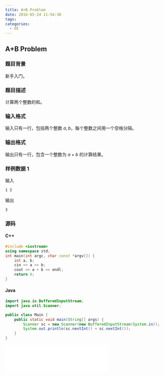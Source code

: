 ```yaml
---
title: A+B Problem
date: 2016-05-24 11:54:38
tags:
categories:
  - OI
---
```

## A+B Problem
### 题目背景
新手入门。
### 题目描述
计算两个整数的和。
### 输入格式
输入只有一行，包括两个整数 $a, b$，每个整数之间用一个空格分隔。
### 输出格式
输出只有一行，包含一个整数为 $a + b$ 的计算结果。
<!-- more -->
### 样例数据 1
输入
``` bash
1 2
```
输出
``` bash
3
```
### 源码
#### C++
``` cpp
#include <iostream>
using namespace std;
int main(int argc, char const *argv[]) {
    int a, b;
    cin >> a >> b;
    cout << a + b << endl;
    return 0;
}
```
#### Java
``` java
import java.io.BufferedInputStream;
import java.util.Scanner;

public class Main {
    public static void main(String[] args) {
        Scanner sc = new Scanner(new BufferedInputStream(System.in));
        System.out.println(sc.nextInt() + sc.nextInt());
    }
}
```

<iframe frameborder="no" border="0" marginwidth="0" marginheight="0" width=330 height=86 src="//music.163.com/outchain/player?type=2&id=766217&auto=1&height=66"></iframe>